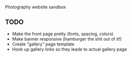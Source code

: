 Photography website sandbox

## TODO

* Make the front page pretty (fonts, spacing, colors)
* Make banner responsive (hamburger the shit out of it!)
* Create "gallery" page template
* Hook up gallery links so they leade to actual gallery page
